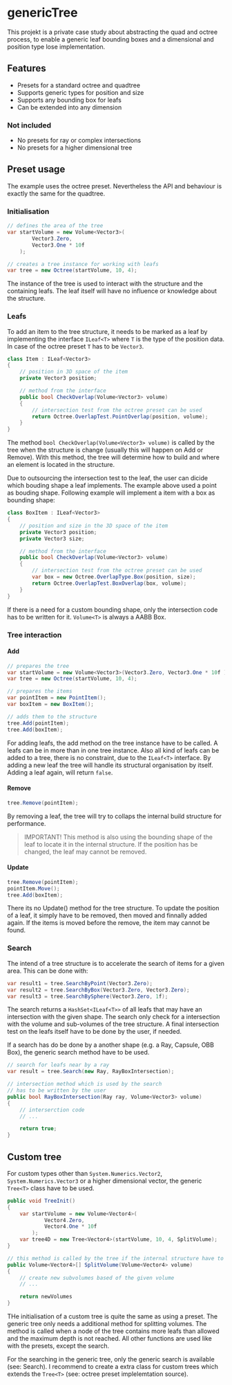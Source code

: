 # genericTree
This projekt is a private case study about abstracting the quad and octree process, to enable a generic leaf bounding boxes and a dimensional and position type lose implementation.


## Features
- Presets for a standard octree and quadtree
- Supports generic types for position and size
- Supports any bounding box for leafs
- Can be extended into any dimension


### Not included
- No presets for ray or complex intersections
- No presets for a higher dimensional tree


## Preset usage
The example uses the octree preset. Nevertheless the API and behaviour is exactly the same for the quadtree.   


### Initialisation
```c#
// defines the area of the tree
var startVolume = new Volume<Vector3>(
        Vector3.Zero,
        Vector3.One * 10f
    );

// creates a tree instance for working with leafs
var tree = new Octree(startVolume, 10, 4);
```
The instance of the tree is used to interact with the structure and the containing leafs. The leaf itself will have no influence or knowledge about the structure.


### Leafs
To add an item to the tree structure, it needs to be marked as a leaf by implementing the interface `ILeaf<T>` where `T` is the type of the position data. In case of the octree preset `T` has to be `Vector3`.

```c#
class Item : ILeaf<Vector3>
{
    // position in 3D space of the item 
    private Vector3 position;

    // method from the interface
    public bool CheckOverlap(Volume<Vector3> volume)
    {
        // intersection test from the octree preset can be used
        return Octree.OverlapTest.PointOverlap(position, volume);
    }
}
```

The method `bool CheckOverlap(Volume<Vector3> volume)` is called by the tree when the structure is change (usually this will happen on Add or Remove). With this method, the tree will determine how to build and where an element is located in the structure.

Due to outsourcing the intersection test to the leaf, the user can dicide which bouding shape a leaf implements. The example above used a point as bouding shape. Following example will implement a item with a box as bounding shape:

```c#
class BoxItem : ILeaf<Vector3>
{
    // position and size in the 3D space of the item 
    private Vector3 position;
    private Vector3 size;

    // method from the interface
    public bool CheckOverlap(Volume<Vector3> volume)
    {
        // intersection test from the octree preset can be used
        var box = new Octree.OverlapType.Box(position, size);
        return Octree.OverlapTest.BoxOverlap(box, volume);
    }
}
```

If there is a need for a custom bounding shape, only the intersection code has to be written for it. `Volume<T>` is always a AABB Box.


### Tree interaction

#### Add
```c#
// prepares the tree
var startVolume = new Volume<Vector3>(Vector3.Zero, Vector3.One * 10f );
var tree = new Octree(startVolume, 10, 4);

// prepares the items
var pointItem = new PointItem();
var boxItem = new BoxItem();

// adds them to the structure
tree.Add(pointItem);
tree.Add(boxItem);
```

For adding leafs, the add method on the tree instance have to be called. A leafs can be in more than in one tree instance. Also all kind of leafs can be added to a tree, there is no constraint, due to the `ILeaf<T>` interface. By adding a new leaf the tree will handle its structural organisation by itself. Adding a leaf again, will return `false`.


#### Remove

```c#
tree.Remove(pointItem);
```

By removing a leaf, the tree will try to collaps the internal build structure for performance.
> IMPORTANT! This method is also using the bounding shape of the leaf to locate it in the internal structure. If the position has be changed, the leaf may cannot be removed.


#### Update

```c#
tree.Remove(pointItem);
pointItem.Move();
tree.Add(boxItem);
```

There its no Update() method for the tree structure. To update the position of a leaf, it simply have to be removed, then moved and finnally added again. If the items is moved before the remove, the item may cannot be found.


### Search
The intend of a tree structure is to accelerate the search of items for a given area.
This can be done with:

```c#            
var result1 = tree.SearchByPoint(Vector3.Zero);
var result2 = tree.SearchByBox(Vector3.Zero, Vector3.Zero);
var result3 = tree.SearchBySphere(Vector3.Zero, 1f);
```

The search returns a `HashSet<ILeaf<T>>` of all leafs that may have an intersection with the given shape. The search only check for a intersection with the volume and sub-volumes of the tree structure. A final intersection test on the leafs itself have to be done by the user, if needed.

If a search has do be done by a another shape (e.g. a Ray, Capsule, OBB Box), the generic search method have to be used.

```c#
// search for leafs near by a ray           
var result = tree.Search(new Ray, RayBoxIntersection);

// intersection method which is used by the search
// has to be written by the user
public bool RayBoxIntersection(Ray ray, Volume<Vector3> volume)
{
    // interserction code
    // ...

    return true;
}
```

## Custom tree
For custom types other than `System.Numerics.Vector2`, `System.Numerics.Vector3` or a higher dimensional vector, the generic `Tree<T>` class have to be used.

```c#
public void TreeInit()
{
    var startVolume = new Volume<Vector4>(
            Vector4.Zero,
            Vector4.One * 10f
        );
    var tree4D = new Tree<Vector4>(startVolume, 10, 4, SplitVolume);
}

// this method is called by the tree if the internal structure have to grow
public Volume<Vector4>[] SplitVolume(Volume<Vector4> volume)
{
    // create new subvolumes based of the given volume
    // ...

    return newVolumes
}
```

THe initialisation of a custom tree is quite the same as using a preset. The generic tree only needs a additional method for splitting volumes. The method is called when a node of the tree contains more leafs than allowed and the maximum depth is not reached. All other functions are used like with the presets, except the search.

For the searching in the generic tree, only the generic search is available (see: Search). I recommend to create a extra class for custom trees which extends the `Tree<T>` (see: octree preset implelemtation source).